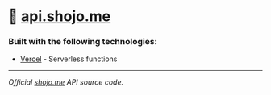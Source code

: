 # 💾 [api.shojo.me](https://api.shojo.me)

### Built with the following technologies:
* [Vercel](https://vercel.com/docs/functions) - Serverless functions
---
*Official [shojo.me](https://shojo.me) API source code.*
